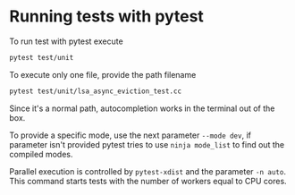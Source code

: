 # Running tests with pytest

To run test with pytest execute 
```bash
pytest test/unit
```
To execute only one file, provide the path filename
```bash
pytest test/unit/lsa_async_eviction_test.cc
```
Since it's a normal path, autocompletion works in the terminal out of the box.

To provide a specific mode, use the next parameter `--mode dev`,
if parameter isn't provided pytest tries to use `ninja mode_list` to find out the compiled modes.

Parallel execution is controlled by `pytest-xdist` and the parameter `-n auto`.
This command starts tests with the number of workers equal to CPU cores.
